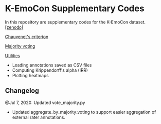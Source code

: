 # K-EmoCon Supplementary Codes
In this repository are supplementary codes for the K-EmoCon dataset. [[zenodo]](https://doi.org/10.5281/zenodo.3762962)

[Chauvenet's criterion](https://github.com/Kaist-ICLab/K-EmoCon_SupplementaryCodes/blob/master/chauvenet.py)

[Majority voting](https://github.com/Kaist-ICLab/K-EmoCon_SupplementaryCodes/blob/master/vote_majority.py)

[Utilities](https://github.com/Kaist-ICLab/K-EmoCon_SupplementaryCodes/blob/master/utils.py)
* Loading annotations saved as CSV files
* Computing Krippendorff's alpha (IRR)
* Plotting heatmaps

## Changelog

@Jul 7, 2020: Updated vote_majority.py
* Updated aggregate_by_majority_voting to support easier aggregation of external rater annotations.
